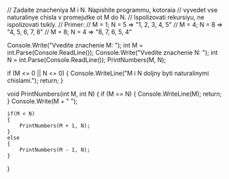 // Zadaite znacheniya M i N. Napishite programmu, kotoraia
// vyvedet vse naturalinye chisla v promejutke ot M do N.
// Ispolizovati rekursiyu, ne ispolizovati tsikly.
// Primer: 
// M = 1; N = 5 => "1, 2, 3, 4, 5"
// M = 4; N = 8 => "4, 5, 6, 7, 8"
// M = 8; N = 4 => "8, 7, 6, 5, 4"

Console.Write("Vvedite znachenie M: ");
int M = int.Parse(Console.ReadLine());
Console.Write("Vvedite znachenie N: ");
int N = int.Parse(Console.ReadLine());
PrintNumbers(M, N);

if (M <= 0 || N <= 0)
{
    Console.WriteLine("M i N doljny byti naturalinymi chislami.");
    return;
}

void PrintNumbers(int M, int N)
{
    if (M == N)
    {
        Console.WriteLine(M);
        return;
    }
    Console.Write(M + " ");

    if(M < N)
    {
        PrintNumbers(M + 1, N);
    }
    else
    {
        PrintNumbers(M - 1, N);
    }
}
